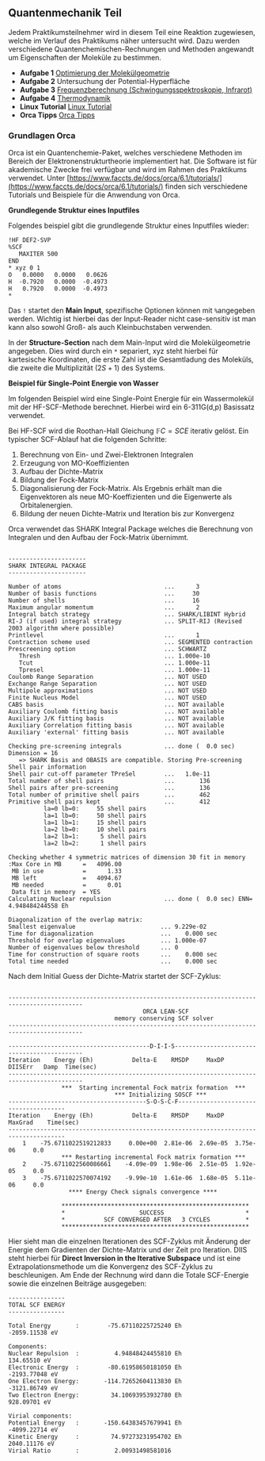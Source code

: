 <script>
MathJax = {
  tex: {
    inlineMath: [['$', '$'], ['\\(', '\\)']]
  }
};
</script>
<script src="https://cdn.jsdelivr.net/npm/mathjax@3/es5/tex-chtml.js"></script>

## Quantenmechanik Teil

Jedem Praktikumsteilnehmer wird in diesem Teil eine Reaktion zugewiesen, welche im Verlauf des Praktikums näher untersucht wird. Dazu werden verschiedene Quantenchemischen-Rechnungen und Methoden angewandt um Eigenschaften der Moleküle zu bestimmen.


+ **Aufgabe 1** [Optimierung der Molekülgeometrie](Optimierung.html)
+ **Aufgabe 2** Untersuchung der Potential-Hyperfläche
+ **Aufgabe 3** [Frequenzberechnung (Schwingungsspektroskopie, Infrarot)](Frequenzberechnung.html)
+ **Aufgabe 4** [Thermodynamik](Thermodynamik.html)
+ **Linux Tutorial** [Linux Tutorial](Linux-Tutorial.html)
+ **Orca Tipps** [Orca Tipps](Orca_Tipps.html) 

### Grundlagen Orca 

Orca ist ein Quantenchemie-Paket, welches verschiedene Methoden im Bereich der Elektronenstrukturtheorie implementiert hat. Die Software ist für akademische Zwecke frei verfügbar und wird im Rahmen des Praktikums verwendet. Unter [https://www.faccts.de/docs/orca/6.1/tutorials/](https://www.faccts.de/docs/orca/6.1/tutorials/) finden sich verschiedene Tutorials und Beispiele für die Anwendung von Orca.

**Grundlegende Struktur eines Inputfiles**

Folgendes beispiel gibt die grundlegende Struktur eines Inputfiles wieder:

```text
!HF DEF2-SVP
%SCF
   MAXITER 500
END
* xyz 0 1
O   0.0000   0.0000   0.0626
H  -0.7920   0.0000  -0.4973
H   0.7920   0.0000  -0.4973
*
``` 

Das `!` startet den __Main Input__, spezifische Optionen können mit `%`angegeben werden. Wichtig ist hierbei das der Input-Reader nicht case-sensitiv ist man kann also sowohl Groß- als auch Kleinbuchstaben verwenden.

In der **Structure-Section** nach dem Main-Input wird die Molekülgeometrie angegeben. Dies wird durch ein `*` separiert, xyz steht hierbei für kartesische Koordinaten, die erste Zahl ist die Gesamtladung des Moleküls, die zweite die Multiplizität $(2S+1)$ des Systems.

**Beispiel für Single-Point Energie von Wasser**

Im folgenden Beispiel wird eine Single-Point Energie für ein Wassermolekül mit der HF-SCF-Methode berechnet. Hierbei wird ein 6-311G(d,p) Basissatz verwendet. 

Bei HF-SCF wird die Roothan-Hall Gleichung $\mathbb{F}C = SCE$ iterativ gelöst. Ein typischer SCF-Ablauf hat die folgenden Schritte:

1. Berechnung von Ein- und Zwei-Elektronen Integralen
2. Erzeugung von MO-Koeffizienten
3. Aufbau der Dichte-Matrix
4. Bildung der Fock-Matrix
5. Diagonalisierung der Fock-Matrix. Als Ergebnis erhält man die Eigenvektoren als neue MO-Koeffizienten und die Eigenwerte als Orbitalenergien.
6. Bildung der neuen Dichte-Matrix und Iteration bis zur Konvergenz

Orca verwendet das SHARK Integral Package welches die Berechnung von Integralen und den Aufbau der Fock-Matrix übernimmt. 

```text

----------------------
SHARK INTEGRAL PACKAGE
----------------------

Number of atoms                             ...      3
Number of basis functions                   ...     30
Number of shells                            ...     16
Maximum angular momentum                    ...      2
Integral batch strategy                     ... SHARK/LIBINT Hybrid
RI-J (if used) integral strategy            ... SPLIT-RIJ (Revised 2003 algorithm where possible)
Printlevel                                  ...      1
Contraction scheme used                     ... SEGMENTED contraction
Prescreening option                         ... SCHWARTZ
   Thresh                                   ... 1.000e-10
   Tcut                                     ... 1.000e-11
   Tpresel                                  ... 1.000e-11 
Coulomb Range Separation                    ... NOT USED
Exchange Range Separation                   ... NOT USED
Multipole approximations                    ... NOT USED
Finite Nucleus Model                        ... NOT USED
CABS basis                                  ... NOT available
Auxiliary Coulomb fitting basis             ... NOT available
Auxiliary J/K fitting basis                 ... NOT available
Auxiliary Correlation fitting basis         ... NOT available
Auxiliary 'external' fitting basis          ... NOT available

Checking pre-screening integrals            ... done (  0.0 sec) Dimension = 16
   => SHARK Basis and OBASIS are compatible. Storing Pre-screening
Shell pair information
Shell pair cut-off parameter TPreSel        ...   1.0e-11
Total number of shell pairs                 ...       136
Shell pairs after pre-screening             ...       136
Total number of primitive shell pairs       ...       462
Primitive shell pairs kept                  ...       412
          la=0 lb=0:     55 shell pairs
          la=1 lb=0:     50 shell pairs
          la=1 lb=1:     15 shell pairs
          la=2 lb=0:     10 shell pairs
          la=2 lb=1:      5 shell pairs
          la=2 lb=2:      1 shell pairs

Checking whether 4 symmetric matrices of dimension 30 fit in memory
:Max Core in MB      =   4096.00
 MB in use           =      1.33
 MB left             =   4094.67
 MB needed           =      0.01
 Data fit in memory  = YES
Calculating Nuclear repulsion               ... done (  0.0 sec) ENN=      4.948484244558 Eh

Diagonalization of the overlap matrix:
Smallest eigenvalue                        ... 9.229e-02
Time for diagonalization                   ...    0.000 sec
Threshold for overlap eigenvalues          ... 1.000e-07
Number of eigenvalues below threshold      ... 0
Time for construction of square roots      ...    0.000 sec
Total time needed                          ...    0.000 sec
``` 

Nach dem Initial Guess der Dichte-Matrix startet der SCF-Zyklus:

```text

-------------------------------------------------------------------------------------------
                                      ORCA LEAN-SCF
                              memory conserving SCF solver
-------------------------------------------------------------------------------------------

----------------------------------------D-I-I-S--------------------------------------------
Iteration    Energy (Eh)           Delta-E    RMSDP     MaxDP     DIISErr   Damp  Time(sec)
-------------------------------------------------------------------------------------------
               ***  Starting incremental Fock matrix formation  ***
                              *** Initializing SOSCF ***
---------------------------------------S-O-S-C-F--------------------------------------
Iteration    Energy (Eh)           Delta-E    RMSDP     MaxDP     MaxGrad    Time(sec)
--------------------------------------------------------------------------------------
    1    -75.6711022519212833     0.00e+00  2.81e-06  2.69e-05  3.75e-06     0.0
               *** Restarting incremental Fock matrix formation ***
    2    -75.6711022560086661    -4.09e-09  1.98e-06  2.51e-05  1.92e-05     0.0
    3    -75.6711022570074192    -9.99e-10  1.61e-06  1.68e-05  5.11e-06     0.0
                 **** Energy Check signals convergence ****

               *****************************************************
               *                     SUCCESS                       *
               *           SCF CONVERGED AFTER   3 CYCLES          *
               *****************************************************
``` 

Hier sieht man die einzelnen Iterationen des SCF-Zyklus mit Änderung der Energie dem Gradienten der Dichte-Matrix und der Zeit pro Iteration. DIIS steht hierbei für **Direct Inversion in the Iterative Subspace** und ist eine Extrapolationsmethode um die Konvergenz des SCF-Zyklus zu beschleunigen. Am Ende der Rechnung wird dann die Totale SCF-Energie sowie die einzelnen Beiträge ausgegeben:

```text
----------------
TOTAL SCF ENERGY
----------------

Total Energy       :        -75.67110225725240 Eh           -2059.11538 eV

Components:
Nuclear Repulsion  :          4.94848424455810 Eh             134.65510 eV
Electronic Energy  :        -80.61958650181050 Eh           -2193.77048 eV
One Electron Energy:       -114.72652604113830 Eh           -3121.86749 eV
Two Electron Energy:         34.10693953932780 Eh             928.09701 eV

Virial components:
Potential Energy   :       -150.64383457679941 Eh           -4099.22714 eV
Kinetic Energy     :         74.97273231954702 Eh            2040.11176 eV
Virial Ratio       :          2.00931498581016
``` 

